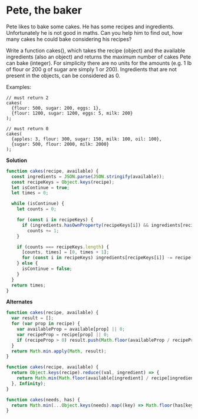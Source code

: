 # Pete, the baker

Pete likes to bake some cakes. He has some recipes and ingredients. Unfortunately he is not good in maths. Can you help him to find out, how many cakes he could bake considering his recipes?

Write a function cakes(), which takes the recipe (object) and the available ingredients (also an object) and returns the maximum number of cakes Pete can bake (integer). For simplicity there are no units for the amounts (e.g. 1 lb of flour or 200 g of sugar are simply 1 or 200). Ingredients that are not present in the objects, can be considered as 0.

Examples:

    // must return 2
    cakes(
      {flour: 500, sugar: 200, eggs: 1},
      {flour: 1200, sugar: 1200, eggs: 5, milk: 200}
    );

    // must return 0
    cakes(
      {apples: 3, flour: 300, sugar: 150, milk: 100, oil: 100},
      {sugar: 500, flour: 2000, milk: 2000}
    );

**Solution**

```js
function cakes(recipe, available) {
  const ingredients = JSON.parse(JSON.stringify(available));
  const recipeKeys = Object.keys(recipe);
  let isContinue = true;
  let times = 0;

  while (isContinue) {
    let counts = 0;

    for (const i in recipeKeys) {
      if (ingredients.hasOwnProperty(recipeKeys[i]) && ingredients[recipeKeys[i]] - recipe[recipeKeys[i]] >= 0)
        counts += 1;
    }

    if (counts === recipeKeys.length) {
      [counts, times] = [0, times + 1];
      for (const i in recipeKeys) ingredients[recipeKeys[i]] -= recipe[recipeKeys[i]];
    } else {
      isContinue = false;
    }
  }
  return times;
}
```

**Alternates**

```js
function cakes(recipe, available) {
  var result = [];
  for (var prop in recipe) {
    var availableProp = available[prop] || 0;
    var recipeProp = recipe[prop] || 0;
    if (recipeProp > 0) result.push(Math.floor(availableProp / recipeProp));
  }
  return Math.min.apply(Math, result);
}
```

```js
function cakes(recipe, available) {
  return Object.keys(recipe).reduce((val, ingredient) => {
    return Math.min(Math.floor(available[ingredient] / recipe[ingredient] || 0), val);
  }, Infinity);
}
```

```js
function cakes(needs, has) {
  return Math.min(...Object.keys(needs).map((key) => Math.floor(has[key] / needs[key] || 0)));
}
```